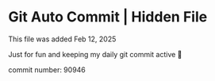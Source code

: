 # Git Auto Commit | Hidden File

This file was added Feb 12, 2025

Just for fun and keeping my daily git commit active 🤪

commit number: 90946
